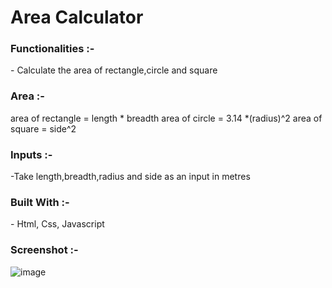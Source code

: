 <h1>Area Calculator</h1>




<h3>Functionalities :-</h3>
- Calculate the area of rectangle,circle and square



<h3>Area :-</h3>
area of rectangle = length * breadth
area of circle = 3.14 *(radius)^2
area of square = side^2



<h3>Inputs :-</h3>
-Take length,breadth,radius and side as an input in metres



<h3>Built With :-</h3>
- Html, Css, Javascript



<h3>Screenshot :-</h3>


![image](https://user-images.githubusercontent.com/88235823/167483881-bc2d9094-a8bc-4f56-b26b-9e4be040b31c.png)